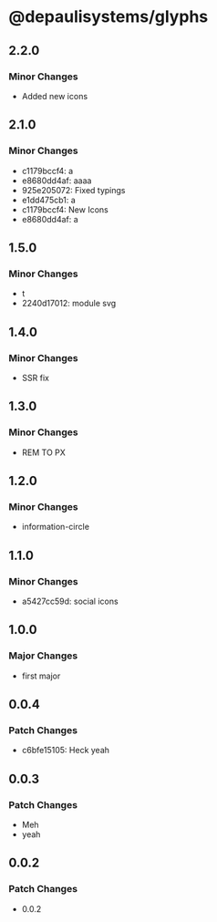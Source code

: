 # @depaulisystems/glyphs

## 2.2.0

### Minor Changes

- Added new icons

## 2.1.0

### Minor Changes

- c1179bccf4: a
- e8680dd4af: aaaa
- 925e205072: Fixed typings
- e1dd475cb1: a
- c1179bccf4: New Icons
- e8680dd4af: a

## 1.5.0

### Minor Changes

- t
- 2240d17012: module svg

## 1.4.0

### Minor Changes

- SSR fix

## 1.3.0

### Minor Changes

- REM TO PX

## 1.2.0

### Minor Changes

- information-circle

## 1.1.0

### Minor Changes

- a5427cc59d: social icons

## 1.0.0

### Major Changes

- first major

## 0.0.4

### Patch Changes

- c6bfe15105: Heck yeah

## 0.0.3

### Patch Changes

- Meh
- yeah

## 0.0.2

### Patch Changes

- 0.0.2
